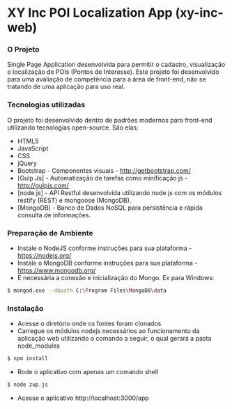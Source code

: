 # XY Inc POI Localization App (xy-inc-web)

### O Projeto

Single Page Application desenvolvida para permitir o cadastro, visualização e localização de POIs (Pontos de Interesse). Este projeto foi desenvolvido para uma avaliação de competência para a área de front-end, não se tratando de uma aplicação para uso real.

### Tecnologias utilizadas

O projeto foi desenvolvido dentro de padrões modernos para front-end utilizando tecnologias open-source. São elas:

* HTML5
* JavaScript
* CSS
* jQuery
* Bootstrap - Componentes visuais - http://getbootstrap.com/
* [Gulp Js] - Automatização de tarefas como minificação js - http://gulpjs.com/
* [node.js] - API Restful desenvolvida utilizando node js com os módulos restify (REST) e mongoose (MongoDB).
* [MongoDB] - Banco de Dados NoSQL para persistência e rápida consulta de informações.

### Preparação de Ambiente

* Instale o NodeJS conforme instruções para sua plataforma - https://nodejs.org/
* Instale o MongoDB conforme instruções para sua plataforma - https://www.mongodb.org/
* É necessária a conexão e inicialização do Mongo. Ex para Windows:

```sh
$ mongod.exe --dbpath C:\Program Files\MongoDB\data
```

### Instalação

* Acesse o diretório onde os fontes foram clonados
* Carregue os módulos nodejs necessários ao funcionamento da aplicação web utilizando o comando a seguir, o qual gerará a pasta node_modules
```sh
$ npm install
```
* Rode o aplicativo com apenas um comando shell
```sh
$ node zup.js
```
* Acesse o aplicativo http://localhost:3000/app
